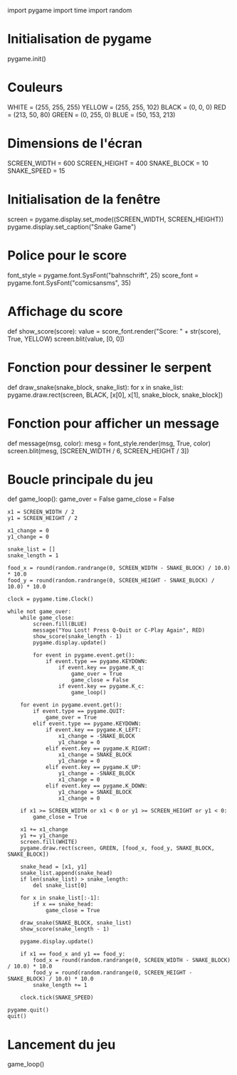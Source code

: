 import pygame
import time
import random

# Initialisation de pygame
pygame.init()

# Couleurs
WHITE = (255, 255, 255)
YELLOW = (255, 255, 102)
BLACK = (0, 0, 0)
RED = (213, 50, 80)
GREEN = (0, 255, 0)
BLUE = (50, 153, 213)

# Dimensions de l'écran
SCREEN_WIDTH = 600
SCREEN_HEIGHT = 400
SNAKE_BLOCK = 10
SNAKE_SPEED = 15

# Initialisation de la fenêtre
screen = pygame.display.set_mode((SCREEN_WIDTH, SCREEN_HEIGHT))
pygame.display.set_caption("Snake Game")

# Police pour le score
font_style = pygame.font.SysFont("bahnschrift", 25)
score_font = pygame.font.SysFont("comicsansms", 35)

# Affichage du score
def show_score(score):
    value = score_font.render("Score: " + str(score), True, YELLOW)
    screen.blit(value, [0, 0])

# Fonction pour dessiner le serpent
def draw_snake(snake_block, snake_list):
    for x in snake_list:
        pygame.draw.rect(screen, BLACK, [x[0], x[1], snake_block, snake_block])

# Fonction pour afficher un message
def message(msg, color):
    mesg = font_style.render(msg, True, color)
    screen.blit(mesg, [SCREEN_WIDTH / 6, SCREEN_HEIGHT / 3])

# Boucle principale du jeu
def game_loop():
    game_over = False
    game_close = False

    x1 = SCREEN_WIDTH / 2
    y1 = SCREEN_HEIGHT / 2

    x1_change = 0
    y1_change = 0

    snake_list = []
    snake_length = 1

    food_x = round(random.randrange(0, SCREEN_WIDTH - SNAKE_BLOCK) / 10.0) * 10.0
    food_y = round(random.randrange(0, SCREEN_HEIGHT - SNAKE_BLOCK) / 10.0) * 10.0

    clock = pygame.time.Clock()

    while not game_over:
        while game_close:
            screen.fill(BLUE)
            message("You Lost! Press Q-Quit or C-Play Again", RED)
            show_score(snake_length - 1)
            pygame.display.update()

            for event in pygame.event.get():
                if event.type == pygame.KEYDOWN:
                    if event.key == pygame.K_q:
                        game_over = True
                        game_close = False
                    if event.key == pygame.K_c:
                        game_loop()

        for event in pygame.event.get():
            if event.type == pygame.QUIT:
                game_over = True
            elif event.type == pygame.KEYDOWN:
                if event.key == pygame.K_LEFT:
                    x1_change = -SNAKE_BLOCK
                    y1_change = 0
                elif event.key == pygame.K_RIGHT:
                    x1_change = SNAKE_BLOCK
                    y1_change = 0
                elif event.key == pygame.K_UP:
                    y1_change = -SNAKE_BLOCK
                    x1_change = 0
                elif event.key == pygame.K_DOWN:
                    y1_change = SNAKE_BLOCK
                    x1_change = 0

        if x1 >= SCREEN_WIDTH or x1 < 0 or y1 >= SCREEN_HEIGHT or y1 < 0:
            game_close = True

        x1 += x1_change
        y1 += y1_change
        screen.fill(WHITE)
        pygame.draw.rect(screen, GREEN, [food_x, food_y, SNAKE_BLOCK, SNAKE_BLOCK])

        snake_head = [x1, y1]
        snake_list.append(snake_head)
        if len(snake_list) > snake_length:
            del snake_list[0]

        for x in snake_list[:-1]:
            if x == snake_head:
                game_close = True

        draw_snake(SNAKE_BLOCK, snake_list)
        show_score(snake_length - 1)

        pygame.display.update()

        if x1 == food_x and y1 == food_y:
            food_x = round(random.randrange(0, SCREEN_WIDTH - SNAKE_BLOCK) / 10.0) * 10.0
            food_y = round(random.randrange(0, SCREEN_HEIGHT - SNAKE_BLOCK) / 10.0) * 10.0
            snake_length += 1

        clock.tick(SNAKE_SPEED)

    pygame.quit()
    quit()

# Lancement du jeu
game_loop()
